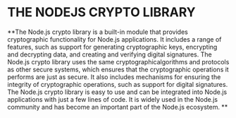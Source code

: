 # THE NODEJS CRYPTO LIBRARY

\*\*The Node.js crypto library is a built-in module that provides cryptographic functionality for Node.js applications. It includes a range of features, such as support for generating cryptographic keys, encrypting and decrypting data, and creating and verifying digital signatures.
The Node.js crypto library uses the same cryptographicalgorithms and protocols as other secure systems, which ensures that the cryptographic operations it performs are just as secure. It also includes mechanisms for ensuring the integrity of cryptographic operations, such as support for digital signatures.
The Node.js crypto library is easy to use and can be integrated into Node.js applications with just a few lines of code. It is widely used in the Node.js community and has become an important part of the Node.js ecosystem.
\*\*
